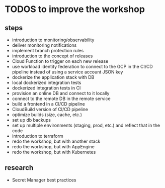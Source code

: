 # TODOS to improve the workshop

## steps

- introduction to monitoring/observability
- deliver monitoring notifications
- implement branch protection rules
- introduction to the concept of releases
- Cloud Function to trigger on each new release
- use workload identity federation to connect to the GCP in the CI/CD pipeline instead of using a service account JSON key
- dockerize the application stack with DB
- local dockerized integration tests
- dockerized integration tests in CI
- provision an online DB and connect to it locally
- connect to the remote DB in the remote service
- build a frontend in a CI/CD pipeline
- CloudBuild version of CI/CD pipeline
- optimize builds (size, cache, etc.)
- set up db backups
- set up multiple environments (staging, prod, etc.) and reflect that in the code
- introduction to terraform
- redo the workshop, but with another stack
- redo the workshop, but with AppEngine
- redo the workshop, but with Kubernetes

## research

- Secret Manager best practices
